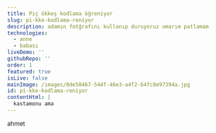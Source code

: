 ```yaml
---
title: Piç ökkeş kodlama öğreniyor
slug: pi-kke-kodlama-reniyor
description: adamın fotğrafını kullanıp duruyoruz umarım patlamam
technologies:
  - anne
  - babası
liveDemo: ''
githubRepo: ''
order: 1
featured: true
isLive: false
mainImage: /images/0de50467-544f-46e3-a4f2-64fc8e97394a.jpg
id: pi-kke-kodlama-reniyor
contentHtml: |
  kastamonu ama
---
```

ahmet 
